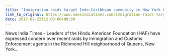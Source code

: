 ```yaml
---
title: "Immigration raids target Indo-Caribbean community in New York City"
link_to_original: https://www.newsindiatimes.com/immigration-raids-target-indo-caribbean-community-in-new-york-city  
date: 2017-02-22T12:00:00+00:00
---
```

  
News India Times - Leaders of the Hindu American Foundation (HAF) have expressed concern over recent raids by Immigration and Customs Enforcement agents in the Richmond Hill neighborhood of Queens, New York...  



